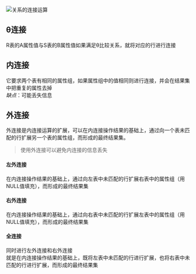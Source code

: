 ![关系的连接运算](http://oyrpkn4bk.bkt.clouddn.com/%E5%85%B3%E7%B3%BB%E7%9A%84%E8%BF%9E%E6%8E%A5%E8%BF%90%E7%AE%97.jpg)
## θ连接
R表的A属性值与S表的B属性值如果满足θ比较关系，就将对应的行进行连接

## 内连接
它要求两个表有相同的属性组，如果属性组中的值相同则进行连接，并会在结果集中把重复的属性去掉  
*缺点*：可能丢失信息

## 外连接
外连接是内连接运算的扩展，可以在内连接操作结果的基础上，通过向一个表未匹配的行扩展另一个表的属性组，而形成的最终结果集。  
> 使用外连接可以避免内连接的信息丢失

#### 左外连接
在内连接操作结果的基础上，通过向左表中未匹配的行扩展右表中的属性组（用NULL值填充），而形成的最终结果集

#### 右外连接
在内连接操作结果的基础上，通过向右表中未匹配的行扩展左表中的属性组（用NULL值填充），而形成的最终结果集

#### 全连接
同时进行左外连接和右外连接  
就是在内连接操作结果的基础上，既将左表中未匹配的行进行扩展，也将右表中未匹配的行进行扩展，而形成的最终结果集
